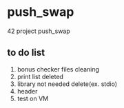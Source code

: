 # push_swap
42 project push_swap 

## to do list
1. bonus checker files cleaning
2. print list deleted
3. library not needed delete(ex. stdio)
4. header
5. test on VM
